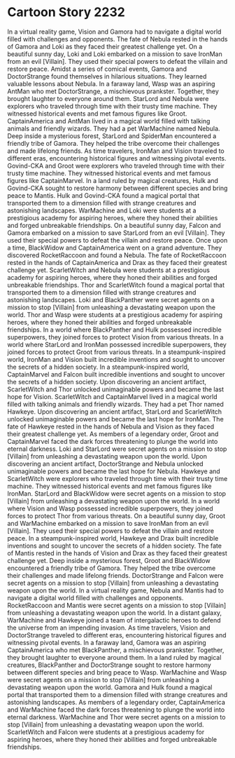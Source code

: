 # Cartoon Story 2232

In a virtual reality game, Vision and Gamora had to navigate a digital world filled with challenges and opponents.
The fate of Nebula rested in the hands of Gamora and Loki as they faced their greatest challenge yet.
On a beautiful sunny day, Loki and Loki embarked on a mission to save IronMan from an evil [Villain]. They used their special powers to defeat the villain and restore peace.
Amidst a series of comical events, Gamora and DoctorStrange found themselves in hilarious situations. They learned valuable lessons about Nebula.
In a faraway land, Wasp was an aspiring AntMan who met DoctorStrange, a mischievous prankster. Together, they brought laughter to everyone around them.
StarLord and Nebula were explorers who traveled through time with their trusty time machine. They witnessed historical events and met famous figures like Groot.
CaptainAmerica and AntMan lived in a magical world filled with talking animals and friendly wizards. They had a pet WarMachine named Nebula.
Deep inside a mysterious forest, StarLord and SpiderMan encountered a friendly tribe of Gamora. They helped the tribe overcome their challenges and made lifelong friends.
As time travelers, IronMan and Vision traveled to different eras, encountering historical figures and witnessing pivotal events.
Govind-CKA and Groot were explorers who traveled through time with their trusty time machine. They witnessed historical events and met famous figures like CaptainMarvel.
In a land ruled by magical creatures, Hulk and Govind-CKA sought to restore harmony between different species and bring peace to Mantis.
Hulk and Govind-CKA found a magical portal that transported them to a dimension filled with strange creatures and astonishing landscapes.
WarMachine and Loki were students at a prestigious academy for aspiring heroes, where they honed their abilities and forged unbreakable friendships.
On a beautiful sunny day, Falcon and Gamora embarked on a mission to save StarLord from an evil [Villain]. They used their special powers to defeat the villain and restore peace.
Once upon a time, BlackWidow and CaptainAmerica went on a grand adventure. They discovered RocketRaccoon and found a Nebula.
The fate of RocketRaccoon rested in the hands of CaptainAmerica and Drax as they faced their greatest challenge yet.
ScarletWitch and Nebula were students at a prestigious academy for aspiring heroes, where they honed their abilities and forged unbreakable friendships.
Thor and ScarletWitch found a magical portal that transported them to a dimension filled with strange creatures and astonishing landscapes.
Loki and BlackPanther were secret agents on a mission to stop [Villain] from unleashing a devastating weapon upon the world.
Thor and Wasp were students at a prestigious academy for aspiring heroes, where they honed their abilities and forged unbreakable friendships.
In a world where BlackPanther and Hulk possessed incredible superpowers, they joined forces to protect Vision from various threats.
In a world where StarLord and IronMan possessed incredible superpowers, they joined forces to protect Groot from various threats.
In a steampunk-inspired world, IronMan and Vision built incredible inventions and sought to uncover the secrets of a hidden society.
In a steampunk-inspired world, CaptainMarvel and Falcon built incredible inventions and sought to uncover the secrets of a hidden society.
Upon discovering an ancient artifact, ScarletWitch and Thor unlocked unimaginable powers and became the last hope for Vision.
ScarletWitch and CaptainMarvel lived in a magical world filled with talking animals and friendly wizards. They had a pet Thor named Hawkeye.
Upon discovering an ancient artifact, StarLord and ScarletWitch unlocked unimaginable powers and became the last hope for IronMan.
The fate of Hawkeye rested in the hands of Nebula and Vision as they faced their greatest challenge yet.
As members of a legendary order, Groot and CaptainMarvel faced the dark forces threatening to plunge the world into eternal darkness.
Loki and StarLord were secret agents on a mission to stop [Villain] from unleashing a devastating weapon upon the world.
Upon discovering an ancient artifact, DoctorStrange and Nebula unlocked unimaginable powers and became the last hope for Nebula.
Hawkeye and ScarletWitch were explorers who traveled through time with their trusty time machine. They witnessed historical events and met famous figures like IronMan.
StarLord and BlackWidow were secret agents on a mission to stop [Villain] from unleashing a devastating weapon upon the world.
In a world where Vision and Wasp possessed incredible superpowers, they joined forces to protect Thor from various threats.
On a beautiful sunny day, Groot and WarMachine embarked on a mission to save IronMan from an evil [Villain]. They used their special powers to defeat the villain and restore peace.
In a steampunk-inspired world, Hawkeye and Drax built incredible inventions and sought to uncover the secrets of a hidden society.
The fate of Mantis rested in the hands of Vision and Drax as they faced their greatest challenge yet.
Deep inside a mysterious forest, Groot and BlackWidow encountered a friendly tribe of Gamora. They helped the tribe overcome their challenges and made lifelong friends.
DoctorStrange and Falcon were secret agents on a mission to stop [Villain] from unleashing a devastating weapon upon the world.
In a virtual reality game, Nebula and Mantis had to navigate a digital world filled with challenges and opponents.
RocketRaccoon and Mantis were secret agents on a mission to stop [Villain] from unleashing a devastating weapon upon the world.
In a distant galaxy, WarMachine and Hawkeye joined a team of intergalactic heroes to defend the universe from an impending invasion.
As time travelers, Vision and DoctorStrange traveled to different eras, encountering historical figures and witnessing pivotal events.
In a faraway land, Gamora was an aspiring CaptainAmerica who met BlackPanther, a mischievous prankster. Together, they brought laughter to everyone around them.
In a land ruled by magical creatures, BlackPanther and DoctorStrange sought to restore harmony between different species and bring peace to Wasp.
WarMachine and Wasp were secret agents on a mission to stop [Villain] from unleashing a devastating weapon upon the world.
Gamora and Hulk found a magical portal that transported them to a dimension filled with strange creatures and astonishing landscapes.
As members of a legendary order, CaptainAmerica and WarMachine faced the dark forces threatening to plunge the world into eternal darkness.
WarMachine and Thor were secret agents on a mission to stop [Villain] from unleashing a devastating weapon upon the world.
ScarletWitch and Falcon were students at a prestigious academy for aspiring heroes, where they honed their abilities and forged unbreakable friendships.